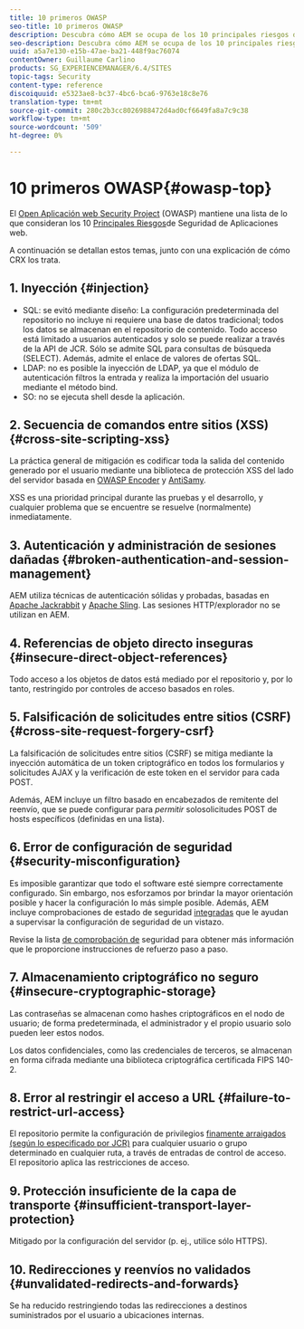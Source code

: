 ```yaml
---
title: 10 primeros OWASP
seo-title: 10 primeros OWASP
description: Descubra cómo AEM se ocupa de los 10 principales riesgos de seguridad OWASP.
seo-description: Descubra cómo AEM se ocupa de los 10 principales riesgos de seguridad OWASP.
uuid: a5a7e130-e15b-47ae-ba21-448f9ac76074
contentOwner: Guillaume Carlino
products: SG_EXPERIENCEMANAGER/6.4/SITES
topic-tags: Security
content-type: reference
discoiquuid: e5323ae8-bc37-4bc6-bca6-9763e18c8e76
translation-type: tm+mt
source-git-commit: 280c2b3cc8026988472d4ad0cf6649fa8a7c9c38
workflow-type: tm+mt
source-wordcount: '509'
ht-degree: 0%

---
```



# 10 primeros OWASP{#owasp-top}

El [Open Aplicación web Security Project](https://www.owasp.org) (OWASP) mantiene una lista de lo que consideran los 10 [Principales Riesgos](https://www.owasp.org/index.php/OWASP_Top_Ten_Project)de Seguridad de Aplicaciones web.

A continuación se detallan estos temas, junto con una explicación de cómo CRX los trata.

## 1. Inyección {#injection}

* SQL: se evitó mediante diseño: La configuración predeterminada del repositorio no incluye ni requiere una base de datos tradicional; todos los datos se almacenan en el repositorio de contenido. Todo acceso está limitado a usuarios autenticados y solo se puede realizar a través de la API de JCR. Sólo se admite SQL para consultas de búsqueda (SELECT). Además, admite el enlace de valores de ofertas SQL.
* LDAP: no es posible la inyección de LDAP, ya que el módulo de autenticación filtros la entrada y realiza la importación del usuario mediante el método bind.
* SO: no se ejecuta shell desde la aplicación.

## 2. Secuencia de comandos entre sitios (XSS) {#cross-site-scripting-xss}

La práctica general de mitigación es codificar toda la salida del contenido generado por el usuario mediante una biblioteca de protección XSS del lado del servidor basada en [OWASP Encoder](https://www.owasp.org/index.php/OWASP_Java_Encoder_Project) y [AntiSamy](https://www.owasp.org/index.php/Category:OWASP_AntiSamy_Project).

XSS es una prioridad principal durante las pruebas y el desarrollo, y cualquier problema que se encuentre se resuelve (normalmente) inmediatamente.

## 3. Autenticación y administración de sesiones dañadas {#broken-authentication-and-session-management}

AEM utiliza técnicas de autenticación sólidas y probadas, basadas en [Apache Jackrabbit](https://jackrabbit.apache.org/) y [Apache Sling](https://sling.apache.org/). Las sesiones HTTP/explorador no se utilizan en AEM.

## 4. Referencias de objeto directo inseguras {#insecure-direct-object-references}

Todo acceso a los objetos de datos está mediado por el repositorio y, por lo tanto, restringido por controles de acceso basados en roles.

## 5. Falsificación de solicitudes entre sitios (CSRF) {#cross-site-request-forgery-csrf}

La falsificación de solicitudes entre sitios (CSRF) se mitiga mediante la inyección automática de un token criptográfico en todos los formularios y solicitudes AJAX y la verificación de este token en el servidor para cada POST.

Además, AEM incluye un filtro basado en encabezados de remitente del reenvío, que se puede configurar para *permitir* solosolicitudes POST de hosts específicos (definidas en una lista).

## 6. Error de configuración de seguridad {#security-misconfiguration}

Es imposible garantizar que todo el software esté siempre correctamente configurado. Sin embargo, nos esforzamos por brindar la mayor orientación posible y hacer la configuración lo más simple posible. Además, AEM incluye comprobaciones de estado de seguridad [integradas](/help/sites-administering/operations-dashboard.md) que le ayudan a supervisar la configuración de seguridad de un vistazo.

Revise la lista [de comprobación de](/help/sites-administering/security-checklist.md) seguridad para obtener más información que le proporcione instrucciones de refuerzo paso a paso.

## 7. Almacenamiento criptográfico no seguro {#insecure-cryptographic-storage}

Las contraseñas se almacenan como hashes criptográficos en el nodo de usuario; de forma predeterminada, el administrador y el propio usuario solo pueden leer estos nodos.

Los datos confidenciales, como las credenciales de terceros, se almacenan en forma cifrada mediante una biblioteca criptográfica certificada FIPS 140-2.

## 8. Error al restringir el acceso a URL {#failure-to-restrict-url-access}

El repositorio permite la configuración de privilegios [finamente arraigados (según lo especificado por JCR)](https://docs.adobe.com/content/docs/en/spec/jcr/2.0/16_Access_Control_Management.html) para cualquier usuario o grupo determinado en cualquier ruta, a través de entradas de control de acceso. El repositorio aplica las restricciones de acceso.

## 9. Protección insuficiente de la capa de transporte {#insufficient-transport-layer-protection}

Mitigado por la configuración del servidor (p. ej., utilice sólo HTTPS).

## 10. Redirecciones y reenvíos no validados {#unvalidated-redirects-and-forwards}

Se ha reducido restringiendo todas las redirecciones a destinos suministrados por el usuario a ubicaciones internas.


